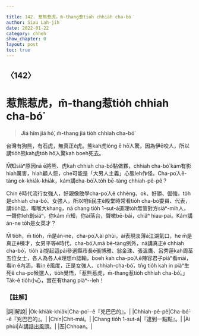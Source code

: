 ```yaml
---

title: 142. 惹熊惹虎，m̄-thang惹tio̍h chhiah cha-bó͘
author: Siau Lah-jih
date: 2022-01-22
category: chheh
show_chapter: 0
layout: post
toc: true
---
```

  
## 〈142〉
# 惹熊惹虎，m̄-thang惹tio̍h chhiah cha-bó͘
>**Jiá hîm jiá hó͘, m̄-thang jiá tio̍h chhiah cha-bó͘**

台灣有狗熊，有石虎，無真正ê虎。熊kah虎lóng ē hō͘人驚，因為伊ē咬人，所以講tio̍h熊kah虎to̍h hō͘人驚kah boeh死去。

M̄知siáⁿ原因ná ē將熊、虎kah chhiah cha-bó͘黏做夥，chhiah cha-bó͘ kám有影hiah厲害，hiah顧人怨，che可能是「大男人主義」心態leh作怪。Cha-po͘人ē-tàng ok-khia̍k-khia̍k，kám講cha-bó͘人to̍h bē-tàng chhiah-pê-pê？

Chín ê時代流行女強人，好親像敢學cha-po͘人ê chhèng、ok、好勝、倔強，to̍h是chhiah cha-bó͘、女強人，所以咱tī民主ê殿堂時常看tio̍h cha-bó͘委員、代表，講tio̍h話，嚨喉大khang，nā chang tio̍h 1-sut-á道理to̍h無管對方siáⁿ-mih人，一聲你leh創siáⁿ，你kám m̄知，你ài落台，聲嗽bē-bái，chiâⁿ hiau-pai。Kám講án-ne to̍h是女英才？

M̄ tio̍h，m̄ tio̍h，m̄是án-ne，cha-po͘人ài phùi，ài表現淡薄á江湖氣口，he m̄是真正ê棟才，女男平等ê時代，cha-bó͘人mā bē-tàng例外，nā講真正ê chhiah cha-bó͘，tio̍h ài提起這pái參選縣市長ê張博雅、翁金珠、張溫鷹、呂秀蓮kah周荃五位女士，各人為各人ê理想m̄認輸，boeh kah cha-po͘人ê陣容君子piàⁿ看māi，看in ê內涵，看in ê風度，正是女強人、chhiah-cha-bó͘，tn̄g tio̍h kah in piàⁿ生死ê cha-po͘候選人，tio̍h覺悟，「惹熊惹虎，m̄-thang惹tio̍h chhiah cha-bó͘。」Ta̍k-ê tio̍h小心，實在有thang piàⁿ--leh！

### 【註解】

|詞|解說|
|Ok-khia̍k-khia̍k|Cha-po͘--ê『兇巴巴的』。|
|Chhiah-pê-pê|Cha-bó͘--ê『兇巴巴的』。|
|Chín|Chit-mái。|
|Chang tio̍h 1-sut-á|『逮到一點點』。|
|Ài phùi|Ài講話出風頭。|
|荃|Chhoan。|